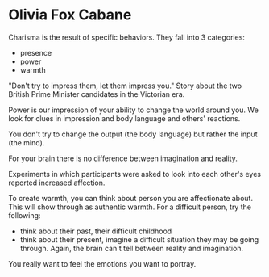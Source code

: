Olivia Fox Cabane
=================

Charisma is the result of specific behaviors. They fall into 3 categories:

- presence
- power
- warmth

"Don't try to impress them, let them impress you." Story about the two British Prime Minister candidates in the Victorian era.

Power is our impression of your ability to change the world around you. We look for clues in impression and body language and others' reactions.

You don't try to change the output (the body language) but rather the input (the mind).

For your brain there is no difference between imagination and reality.

Experiments in which participants were asked to look into each other's eyes reported increased affection.

To create warmth, you can think about person you are affectionate about. This will show through as authentic warmth. For a difficult person, try the following:

- think about their past, their difficult childhood
- think about their present, imagine a difficult situation they may be going through. Again, the brain can't tell between reality and imagination.

You really want to feel the emotions you want to portray.